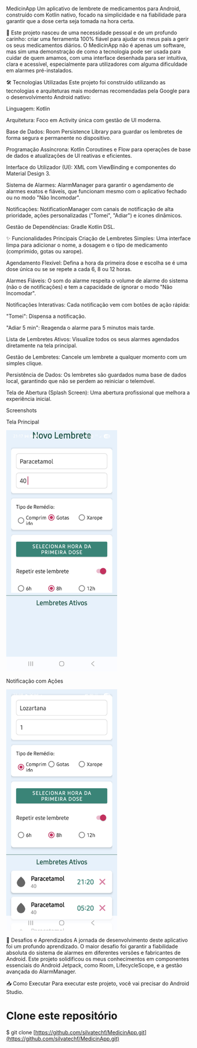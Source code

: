 MedicinApp 
Um aplicativo de lembrete de medicamentos para Android, construído com Kotlin nativo, focado na simplicidade e na fiabilidade para garantir que a dose certa seja tomada na hora certa.

💙 Este projeto nasceu de uma necessidade pessoal e de um profundo carinho: criar uma ferramenta 100% fiável para ajudar os meus pais a gerir os seus medicamentos diários. 
O MedicinApp não é apenas um software, mas sim uma demonstração de como a tecnologia pode ser usada para cuidar de quem amamos, com uma interface desenhada para ser intuitiva, 
clara e acessível, especialmente para utilizadores com alguma dificuldade em alarmes pré-instalados.

🛠️ Tecnologias Utilizadas
Este projeto foi construído utilizando as tecnologias e arquiteturas mais modernas recomendadas pela Google para o desenvolvimento Android nativo:

Linguagem: Kotlin

Arquitetura: Foco em Activity única com gestão de UI moderna.

Base de Dados: Room Persistence Library para guardar os lembretes de forma segura e permanente no dispositivo.

Programação Assíncrona: Kotlin Coroutines e Flow para operações de base de dados e atualizações de UI reativas e eficientes.

Interface do Utilizador (UI): XML com ViewBinding e componentes do Material Design 3.

Sistema de Alarmes: AlarmManager para garantir o agendamento de alarmes exatos e fiáveis, que funcionam mesmo com o aplicativo fechado ou no modo "Não Incomodar".

Notificações: NotificationManager com canais de notificação de alta prioridade, ações personalizadas ("Tomei", "Adiar") e ícones dinâmicos.

Gestão de Dependências: Gradle Kotlin DSL.

✨ Funcionalidades Principais
Criação de Lembretes Simples: Uma interface limpa para adicionar o nome, a dosagem e o tipo de medicamento (comprimido, gotas ou xarope).

Agendamento Flexível: Defina a hora da primeira dose e escolha se é uma dose única ou se se repete a cada 6, 8 ou 12 horas.

Alarmes Fiáveis: O som do alarme respeita o volume de alarme do sistema (não o de notificações) e tem a capacidade de ignorar o modo "Não Incomodar".

Notificações Interativas: Cada notificação vem com botões de ação rápida:

"Tomei": Dispensa a notificação.

"Adiar 5 min": Reagenda o alarme para 5 minutos mais tarde.

Lista de Lembretes Ativos: Visualize todos os seus alarmes agendados diretamente na tela principal.

Gestão de Lembretes: Cancele um lembrete a qualquer momento com um simples clique.

Persistência de Dados: Os lembretes são guardados numa base de dados local, garantindo que não se perdem ao reiniciar o telemóvel.

Tela de Abertura (Splash Screen): Uma abertura profissional que melhora a experiência inicial.

Screenshots

Tela Principal


<img src="screenshots/screenshot_main_screen.jpg" alt="Tela Principal do MedicinApp" width="300">

Notificação com Ações

<img src="screenshots/screenshot_notification.jpg" alt="Notificação Interativa" width="300">

🚀 Desafios e Aprendizados
A jornada de desenvolvimento deste aplicativo foi um profundo aprendizado. O maior desafio foi garantir a fiabilidade absoluta do sistema de alarmes em diferentes versões e fabricantes de Android. 
Este projeto solidificou os meus conhecimentos em componentes essenciais do Android Jetpack, como Room, LifecycleScope, e a gestão avançada do AlarmManager.

📥 Como Executar
Para executar este projeto, você vai precisar do Android Studio.

# Clone este repositório
$ git clone [https://github.com/silvatechf/MedicinApp.git](https://github.com/silvatechf/MedicinApp.git)


